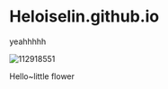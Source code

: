 # Heloiselin.github.io
yeahhhhh

![112918551](https://user-images.githubusercontent.com/112918551/196330660-20e01ba9-7d78-4ecc-8f19-7a08844eb535.png)

Hello~little flower
